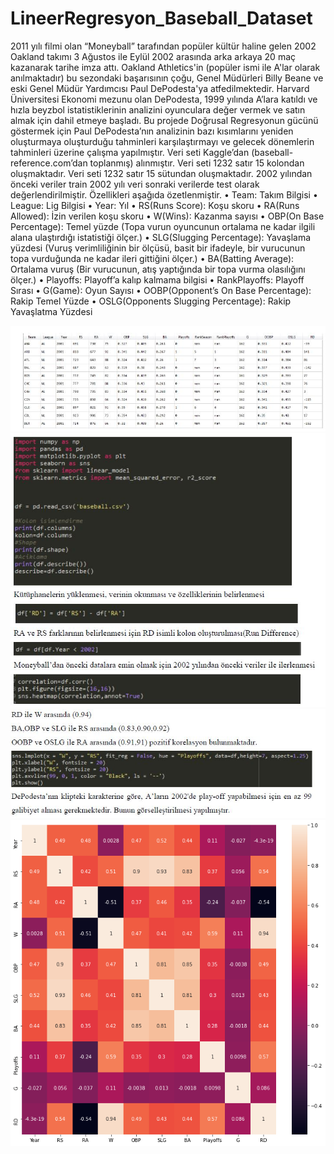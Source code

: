 # LineerRegresyon_Baseball_Dataset
2011 yılı filmi olan “Moneyball” tarafından popüler kültür haline gelen 2002 Oakland takımı 3 Ağustos ile Eylül 2002 arasında arka arkaya 20 maç kazanarak tarihe imza attı.
Oakland Athletics'in (popüler ismi ile A'lar olarak anılmaktadır) bu sezondaki başarısının çoğu, Genel Müdürleri Billy Beane ve eski Genel Müdür Yardımcısı Paul DePodesta'ya atfedilmektedir.
Harvard Üniversitesi Ekonomi mezunu olan DePodesta, 1999 yılında A’lara katıldı ve hızla beyzbol istatistiklerinin analizini oyunculara değer vermek ve satın almak için dahil etmeye başladı.
Bu projede Doğrusal Regresyonun gücünü göstermek için Paul DePodesta’nın analizinin bazı kısımlarını yeniden oluşturmaya oluşturduğu tahminleri karşılaştırmayı ve gelecek dönemlerin tahminleri üzerine çalışma yapılmıştır.
Veri seti Kaggle’dan (baseball-reference.com’dan toplanmış) alınmıştır. Veri seti 1232 satır 15 kolondan oluşmaktadır. Veri seti 1232 satır 15 sütundan oluşmaktadır. 2002 yılından önceki veriler train 2002 yılı veri sonraki verilerde test olarak değerlendirilmiştir.
Özellikleri aşağıda özetlenmiştir.
•	Team: Takım Bilgisi
•	League: Lig Bilgisi
•	Year: Yıl
•	RS(Runs Score): Koşu skoru
•	RA(Runs Allowed): İzin verilen koşu skoru
•	W(Wins): Kazanma sayısı
•	OBP(On Base Percentage): Temel yüzde (Topa vurun oyuncunun ortalama ne kadar ilgili alana ulaştırdığı istatistiği ölçer.)
•	SLG(Slugging Percentage): Yavaşlama yüzdesi (Vuruş verimliliğinin bir ölçüsü, basit bir ifadeyle, bir vurucunun topa vurduğunda ne kadar ileri gittiğini ölçer.)
•	BA(Batting Average): Ortalama vuruş (Bir vurucunun, atış yaptığında bir topa vurma olasılığını ölçer.)
•	Playoffs: Playoff’a kalıp kalmama bilgisi
•	RankPlayoffs:  Playoff Sırası
•	G(Game): Oyun Sayısı
•	OOBP(Opponent’s On Base Percentage):  Rakip Temel Yüzde
•	OSLG(Opponents Slugging Percentage): Rakip Yavaşlatma Yüzdesi

![metin](https://github.com/furkanyunkul/LineerRegresyon_Baseball_Dataset/blob/main/1.JPG)
![metin](https://github.com/furkanyunkul/LineerRegresyon_Baseball_Dataset/blob/main/2.JPG)
![metin](https://github.com/furkanyunkul/LineerRegresyon_Baseball_Dataset/blob/main/3.JPG)
![metin](https://github.com/furkanyunkul/LineerRegresyon_Baseball_Dataset/blob/main/korrleasyon.png)
